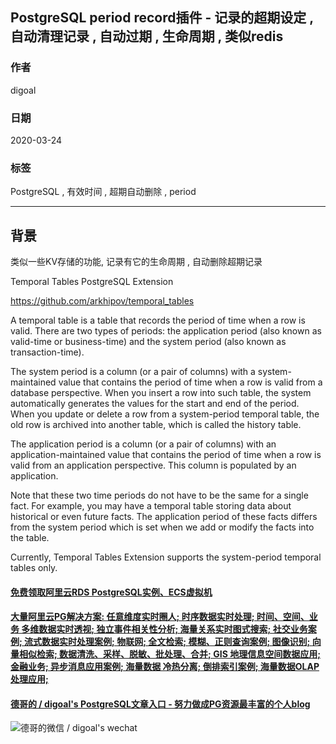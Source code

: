 ## PostgreSQL period record插件 - 记录的超期设定 , 自动清理记录 , 自动过期 , 生命周期 , 类似redis   
                                    
### 作者                                                                                                    
digoal                                                                                                                                             
                                                      
### 日期                                                                                                                                             
2020-03-24                                                                                                                                         
                                                                                                                                             
### 标签                                                                                                                                             
PostgreSQL , 有效时间 , 超期自动删除 , period               
                                                 
----                                           
                                                      
## 背景          
类似一些KV存储的功能, 记录有它的生命周期 , 自动删除超期记录    
  
Temporal Tables PostgreSQL Extension  
  
https://github.com/arkhipov/temporal_tables  
  
A temporal table is a table that records the period of time when a row is valid. There are two types of periods: the application period (also known as valid-time or business-time) and the system period (also known as transaction-time).  
  
The system period is a column (or a pair of columns) with a system-maintained value that contains the period of time when a row is valid from a database perspective. When you insert a row into such table, the system automatically generates the values for the start and end of the period. When you update or delete a row from a system-period temporal table, the old row is archived into another table, which is called the history table.  
  
The application period is a column (or a pair of columns) with an application-maintained value that contains the period of time when a row is valid from an application perspective. This column is populated by an application.  
  
Note that these two time periods do not have to be the same for a single fact. For example, you may have a temporal table storing data about historical or even future facts. The application period of these facts differs from the system period which is set when we add or modify the facts into the table.  
  
Currently, Temporal Tables Extension supports the system-period temporal tables only.  
  
  
  
  
  
  
  
  
  
  
  
  
  
  
  
  
  
  
  
#### [免费领取阿里云RDS PostgreSQL实例、ECS虚拟机](https://www.aliyun.com/database/postgresqlactivity "57258f76c37864c6e6d23383d05714ea")
  
  
#### [大量阿里云PG解决方案: 任意维度实时圈人; 时序数据实时处理; 时间、空间、业务 多维数据实时透视; 独立事件相关性分析; 海量关系实时图式搜索; 社交业务案例; 流式数据实时处理案例; 物联网; 全文检索; 模糊、正则查询案例; 图像识别; 向量相似检索; 数据清洗、采样、脱敏、批处理、合并; GIS 地理信息空间数据应用; 金融业务; 异步消息应用案例; 海量数据 冷热分离; 倒排索引案例; 海量数据OLAP处理应用;](https://yq.aliyun.com/topic/118 "40cff096e9ed7122c512b35d8561d9c8")
  
  
#### [德哥的 / digoal's PostgreSQL文章入口 - 努力做成PG资源最丰富的个人blog](https://github.com/digoal/blog/blob/master/README.md "22709685feb7cab07d30f30387f0a9ae")
  
  
![德哥的微信 / digoal's wechat](../pic/digoal_weixin.jpg "f7ad92eeba24523fd47a6e1a0e691b59")
  
